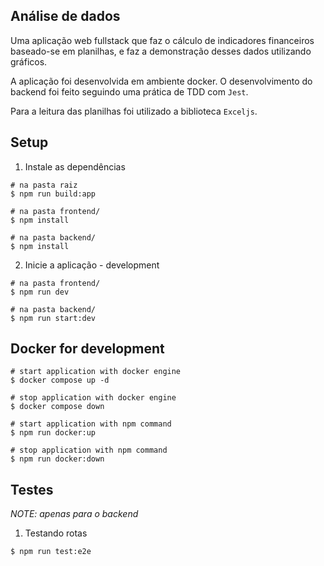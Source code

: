 ## Análise de dados

Uma aplicação web fullstack que faz o cálculo de indicadores financeiros baseado-se em planilhas, e faz a demonstração desses dados utilizando gráficos.

A aplicação foi desenvolvida em ambiente docker. O desenvolvimento do backend foi feito seguindo uma prática de TDD com `Jest`.

Para a leitura das planilhas foi utilizado a biblioteca `Exceljs`.

## Setup

1. Instale as dependências
```
# na pasta raiz
$ npm run build:app

# na pasta frontend/
$ npm install

# na pasta backend/
$ npm install
```

2. Inicie a aplicação - development
```
# na pasta frontend/
$ npm run dev

# na pasta backend/
$ npm run start:dev
```
## Docker for development
```
# start application with docker engine
$ docker compose up -d

# stop application with docker engine
$ docker compose down

# start application with npm command
$ npm run docker:up

# stop application with npm command
$ npm run docker:down
```
## Testes 
*NOTE: apenas para o backend*

1. Testando rotas
```
$ npm run test:e2e
```